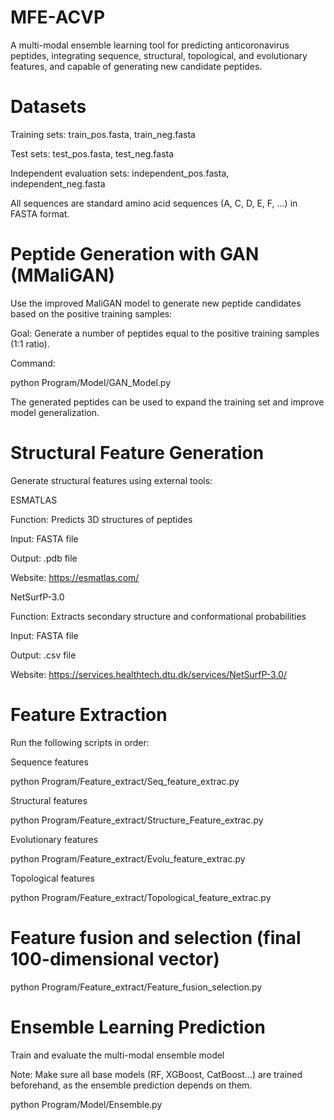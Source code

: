 # MFE-ACVP
A multi-modal ensemble learning tool for predicting anticoronavirus peptides, integrating sequence, structural, topological, and evolutionary features, and capable of generating new candidate peptides.
# Datasets
Training sets: train_pos.fasta, train_neg.fasta

Test sets: test_pos.fasta, test_neg.fasta

Independent evaluation sets: independent_pos.fasta, independent_neg.fasta

All sequences are standard amino acid sequences (A, C, D, E, F, ...) in FASTA format.

# Peptide Generation with GAN (MMaliGAN)
Use the improved MaliGAN model to generate new peptide candidates based on the positive training samples:

Goal: Generate a number of peptides equal to the positive training samples (1:1 ratio).

Command:

python Program/Model/GAN_Model.py

The generated peptides can be used to expand the training set and improve model generalization.

# Structural Feature Generation
Generate structural features using external tools:

ESMATLAS

Function: Predicts 3D structures of peptides

Input: FASTA file

Output: .pdb file

Website: https://esmatlas.com/

NetSurfP-3.0

Function: Extracts secondary structure and conformational probabilities

Input: FASTA file

Output: .csv file

Website: https://services.healthtech.dtu.dk/services/NetSurfP-3.0/

# Feature Extraction

Run the following scripts in order:

Sequence features

python Program/Feature_extract/Seq_feature_extrac.py

Structural features

python Program/Feature_extract/Structure_Feature_extrac.py

Evolutionary features

python Program/Feature_extract/Evolu_feature_extrac.py

Topological features

python Program/Feature_extract/Topological_feature_extrac.py

# Feature fusion and selection (final 100-dimensional vector)

python Program/Feature_extract/Feature_fusion_selection.py

# Ensemble Learning Prediction

Train and evaluate the multi-modal ensemble model

Note: Make sure all base models (RF, XGBoost, CatBoost...) are trained beforehand, as the ensemble prediction depends on them.

python Program/Model/Ensemble.py
